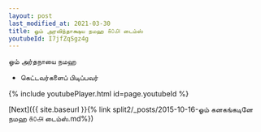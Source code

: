 ```yaml
---
layout: post
last_modified_at: 2021-03-30
title: ஓம் அரவிந்தாக்ஷய நமஹ ௧௦௮ டைம்ஸ்
youtubeId: I7jfZqSgz4g
---
```

 
 
 ஓம் அர்தநாயை நமஹ  
 
 -  கெட்டவர்களைப் பிடிப்பவர் 
 
  
 
  
 
 
 
 
 
 


{% include youtubePlayer.html id=page.youtubeId %}
 
[Next]({{ site.baseurl }}{% link  split2/_posts/2015-10-16-ஓம் கனகங்கடினே நமஹ ௧௦௮ டைம்ஸ்.md%})
 
